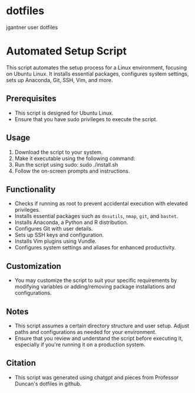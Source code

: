 # dotfiles
jgantner user dotfiles

# Automated Setup Script

This script automates the setup process for a Linux environment, focusing on Ubuntu Linux. It installs essential packages, configures system settings, sets up Anaconda, Git, SSH, Vim, and more.

## Prerequisites

- This script is designed for Ubuntu Linux.
- Ensure that you have sudo privileges to execute the script.

## Usage

1. Download the script to your system.
2. Make it executable using the following command:
3. Run the script using sudo: sudo ./install.sh
4. Follow the on-screen prompts and instructions.

## Functionality

- Checks if running as root to prevent accidental execution with elevated privileges.
- Installs essential packages such as `dnsutils`, `nmap`, `git`, and `bastet`.
- Installs Anaconda, a Python and R distribution.
- Configures Git with user details.
- Sets up SSH keys and configuration.
- Installs Vim plugins using Vundle.
- Configures system settings and aliases for enhanced productivity.

## Customization

- You may customize the script to suit your specific requirements by modifying variables or adding/removing package installations and configurations.

## Notes

- This script assumes a certain directory structure and user setup. Adjust paths and configurations as needed for your environment.
- Ensure that you review and understand the script before executing it, especially if you're running it on a production system.

## Citation 

- This script was generated using chatgpt and pieces from Professor Duncan's dotfiles in github.
